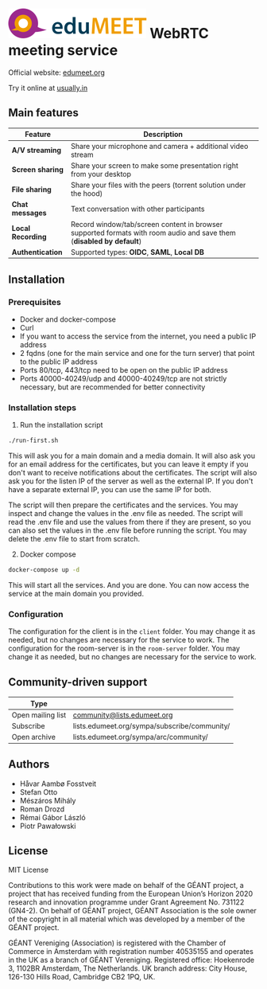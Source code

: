 # ![edumeet logo](https://github.com/edumeet/edumeet-client/blob/main/public/images/logo.edumeet.svg) **WebRTC meeting service**
Official website: [edumeet.org](https://edumeet.org)

Try it online at [usually.in](https://usually.in)

## Main features

| Feature  | Description |
| ------------- | ------------- |
| **A/V streaming** | Share your microphone and camera + additional video stream  |
| **Screen sharing** | Share your screen to make some presentation right from your desktop |
| **File sharing** | Share your files with the peers (torrent solution under the hood) |
| **Chat messages**  | Text conversation with other participants |
| **Local Recording**  | Record window/tab/screen content in browser supported formats with room audio and save them (**disabled by default**) |
| **Authentication**  | Supported types: **OIDC**, **SAML**, **Local DB** |

## Installation

### Prerequisites
 * Docker and docker-compose
 * Curl
 * If you want to access the service from the internet, you need a public IP address
 * 2 fqdns (one for the main service and one for the turn server) that point to the public IP address
 * Ports 80/tcp, 443/tcp need to be open on the public IP address
 * Ports 40000-40249/udp and 40000-40249/tcp are not strictly necessary, but are recommended for better connectivity

### Installation steps
1. Run the installation script
```bash
./run-first.sh
```
This will ask you for a main domain and a media domain. It will also ask you for an email address for the certificates, but you can leave it empty if you don't want to receive notifications about the certificates. The script will also ask you for the listen IP of the server as well as the external IP. If you don't have a separate external IP, you can use the same IP for both.

The script will then prepare the certificates and the services. You may inspect and change the values in the .env file as needed. The script will read the .env file and use the values from there if they are present, so you can also set the values in the .env file before running the script. You may delete the .env file to start from scratch.

2. Docker compose
```bash
docker-compose up -d
```
This will start all the services. And you are done. You can now access the service at the main domain you provided.

### Configuration
The configuration for the client is in the `client` folder. You may change it as needed, but no changes are necessary for the service to work. The configuration for the room-server is in the `room-server` folder. You may change it as needed, but no changes are necessary for the service to work.

## Community-driven support
| Type                |                                                |
| -----------         | -----------                                    |
| Open mailing list   | community@lists.edumeet.org                    |
| Subscribe           | lists.edumeet.org/sympa/subscribe/community/   |
| Open archive        | lists.edumeet.org/sympa/arc/community/         |

## Authors

* Håvar Aambø Fosstveit
* Stefan Otto
* Mészáros Mihály
* Roman Drozd
* Rémai Gábor László
* Piotr Pawałowski

## License

MIT License

Contributions to this work were made on behalf of the GÉANT project, a project that has received funding from the European Union’s Horizon 2020 research and innovation programme under Grant Agreement No. 731122 (GN4-2). On behalf of GÉANT project, GÉANT Association is the sole owner of the copyright in all material which was developed by a member of the GÉANT project.

GÉANT Vereniging (Association) is registered with the Chamber of Commerce in Amsterdam with registration number 40535155 and operates in the UK as a branch of GÉANT Vereniging. Registered office: Hoekenrode 3, 1102BR Amsterdam, The Netherlands. UK branch address: City House, 126-130 Hills Road, Cambridge CB2 1PQ, UK.


